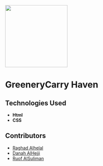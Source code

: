 <img src="https://github.com/DanaMo716/DanaMo716-DanaMo716-GreeneryCarry-Haven-plants-flowers-shop-project-css-html/assets/154653885/4b297d92-85d1-4127-807d-8c243e539968" width="200" height="200" />





# GreeneryCarry Haven

## Technologies Used
- **Html**
- **CSS**


## Contributors
- [Raghad Alhelal](https://github.com/Raghadlh)
- [Danah AlHejji](https://github.com/DanaMo716)
- [Ruof AlSuliman](https://github.com/ruofio)





